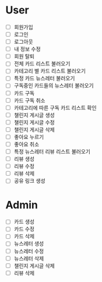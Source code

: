 # User
- [ ] 회원가입
- [ ] 로그인
- [ ] 로그아웃
- [ ] 내 정보 수정
- [ ] 회원 탈퇴
- [ ] 전체 카드 리스트 불러오기
- [ ] 카테고리 별 카드 리스트 불러오기
- [ ] 특정 카드 뉴스레터 불러오기
- [ ] 구독중인 카드들의 뉴스레터 불러오기
- [ ] 카드 구독
- [ ] 카드 구독 취소
- [ ] 카테고리에 따른 구독 카드 리스트 확인
- [ ] 챌린지 게시글 생성
- [ ] 챌린지 게시글 수정
- [ ] 챌린지 게시글 삭제
- [ ] 좋아요 누르기
- [ ] 좋아요 취소
- [ ] 특정 뉴스레터 리뷰 리스트 불러오기
- [ ] 리뷰 생성
- [ ] 리뷰 수정
- [ ] 리뷰 삭제
- [ ] 공유 링크 생성
 
# Admin
- [ ] 카드 생성
- [ ] 카드 수정
- [ ] 카드 삭제
- [ ] 뉴스레터 생성
- [ ] 뉴스레터 수정
- [ ] 뉴스레터 삭제
- [ ] 챌린지 게시글 삭제
- [ ] 리뷰 삭제